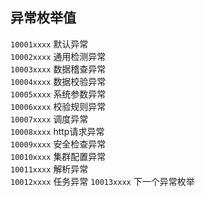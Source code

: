 ## 异常枚举值
`10001xxxx` 默认异常  
`10002xxxx` 通用检测异常  
`10003xxxx` 数据稽查异常  
`10004xxxx` 数据校验异常  
`10005xxxx` 系统参数异常  
`10006xxxx` 校验规则异常  
`10007xxxx` 调度异常  
`10008xxxx` http请求异常  
`10009xxxx` 安全检查异常  
`10010xxxx` 集群配置异常  
`10011xxxx` 解析异常  
`10012xxxx` 任务异常
`10013xxxx` 下一个异常枚举  






